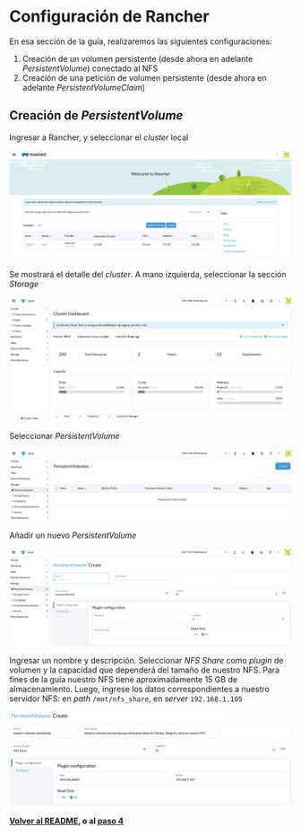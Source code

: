 # Configuración de Rancher

En esa sección de la guía, realizaremos las siguientes configuraciones:

1. Creación de un volumen persistente (desde ahora en adelante _PersistentVolume_) conectado al NFS
2. Creación de una petición de volumen persistente (desde ahora en adelante _PersistentVolumeClaim_)

## Creación de _PersistentVolume_

Ingresar a Rancher, y seleccionar el _cluster_ local

![Cluster local](/imgs/02_bienvenida_rancher.PNG "Cluster local")

Se mostrará el detalle del _cluster_. A mano izquierda, seleccionar la sección _Storage_

![Cluster local](/imgs/03_detalle_cluster.PNG "Cluster local")

Seleccionar _PersistentVolume_

![Persistent Volumes](/imgs/04_persistentVolumes.PNG "Persistent Volumes")

Añadir un nuevo _PersistentVolume_

![Nuevo persistent Volumes](/imgs/05_agregaPersistentVolume.PNG "Nuevo persistent Volumes")

Ingresar un nombre y descripción. Seleccionar _NFS Share_ como _plugin_ de volumen y la capacidad que dependerá del tamaño de nuestro NFS. Para fines de la guía nuestro NFS tiene aproximadamente 15 GB de almacenamiento. Luego, ingrese los datos correspondientes a nuestro servidor NFS: en _path_ `/mnt/nfs_share`, en _server_ `192.168.1.105`

![Nuevo persistent Volumes con datos](/imgs/06_agregaDatosPersistenVolume.PNG "Nuevo persistent Volumes con datos")

**[Volver al README](/README.md), o al [paso 4](/Anexo01_04_InstalacionRancher.md)**
